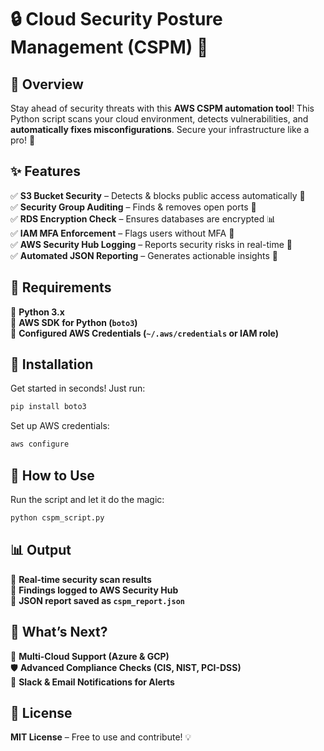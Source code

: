 # 🔒 Cloud Security Posture Management (CSPM) 🚀

## 🌟 Overview
Stay ahead of security threats with this **AWS CSPM automation tool**! This Python script scans your cloud environment, detects vulnerabilities, and **automatically fixes misconfigurations**. Secure your infrastructure like a pro! 💪

## ✨ Features
✅ **S3 Bucket Security** – Detects & blocks public access automatically 🔐  
✅ **Security Group Auditing** – Finds & removes open ports 🚪  
✅ **RDS Encryption Check** – Ensures databases are encrypted 📊  
✅ **IAM MFA Enforcement** – Flags users without MFA 🔑  
✅ **AWS Security Hub Logging** – Reports security risks in real-time 📡  
✅ **Automated JSON Reporting** – Generates actionable insights 📄  

## 🔧 Requirements
🔹 **Python 3.x**  
🔹 **AWS SDK for Python (`boto3`)**  
🔹 **Configured AWS Credentials (`~/.aws/credentials` or IAM role)**  

## 🚀 Installation
Get started in seconds! Just run:
```sh
pip install boto3
```

Set up AWS credentials:
```sh
aws configure
```

## 🎯 How to Use
Run the script and let it do the magic:
```sh
python cspm_script.py
```

## 📊 Output
🔎 **Real-time security scan results**  
📡 **Findings logged to AWS Security Hub**  
📄 **JSON report saved as `cspm_report.json`**  

## 🎯 What’s Next?
🚀 **Multi-Cloud Support (Azure & GCP)**  
🛡️ **Advanced Compliance Checks (CIS, NIST, PCI-DSS)**  
📩 **Slack & Email Notifications for Alerts**  

## 📜 License
**MIT License** – Free to use and contribute! 💡


